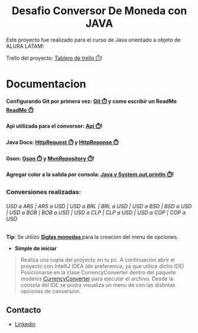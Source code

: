 <h1 align="center">  Desafio Conversor De Moneda con JAVA</h1>

Este proyecto fue realizado para el curso de Java orientado a objeto de ALURA LATAM!

Trello del proyecto:  [Tablero de trello ⏱️](https://raw.githubusercontent.com/Ludmimar/DesafioConversorDeMoneda/main/Trello.jpg)!


# Documentacion
#### Configurando Git por primera vez:   [Git ⏱️](https://git-scm.com/book/es/v2/Inicio---Sobre-el-Control-de-Versiones-Configurando-Git-por-primera-vez) y como escribir un ReadMe [ReadMe ⏱️](https://www.aluracursos.com/blog/como-escribir-un-readme-increible-en-tu-github)

#### Api utilizada para el conversor:  [Api ⏱️](https://www.exchangerate-api.com/docs/java-currency-api)!

#### Java Docs:  [HttpRequest ⏱️](https://docs.oracle.com/en/java/javase/21/docs/api/java.net.http/java/net/http/HttpRequest.html) y [HttpReponse ⏱️](https://docs.oracle.com/en/java/javase/21/docs/api/java.net.http/java/net/http/HttpResponse.html)

#### Gson:  [Gson ⏱️](https://github.com/google/gson) y [MvnRepository ⏱️](https://mvnrepository.com/search?q=gson)!

#### Agregar color a la salida por consola:  [Java y System.out.println ⏱️](https://www.campusmvp.es/recursos/post/como-cambiar-los-colores-de-la-consola-con-java-y-system-out-println.aspx)!

### Conversiones realizadas:
###### USD a ARS | ARS a USD | USD a BRL | BRL a USD | USD a BSD | BSD a USD | USD a BOB | BOB a USD | USD a CLP | CLP a USD | USD a COP | COP a USD 

**Tip**: Se utilizo **[Siglas monedas ](https://www.exchangerate-api.com/docs/supported-currencies)** para la creacion del menu de opciones.

- **Simple de iniciar**

> Realiza una copia del proyecto en tu pc. 
> A continuacion abrir el proyecto con IntelliJ IDEA (de preferencia, ya que utilice dicho IDE)
> Posicionarse en la clase CurrencyConverter dentro del paquete modelos [CurrencyConverter](https://github.com/Ludmimar/DesafioConversorDeMoneda/blob/main/src/com/alura/desafioconversordemoneda/modelos/CurrencyConverter.java) para ejecutar el archivo.
> Desde la consola del IDE se podra visualiza un menu de con las distintas opciones de conversion.

## Contacto 

- [Linkedin](https://www.linkedin.com/in/ludmila-martos/)
